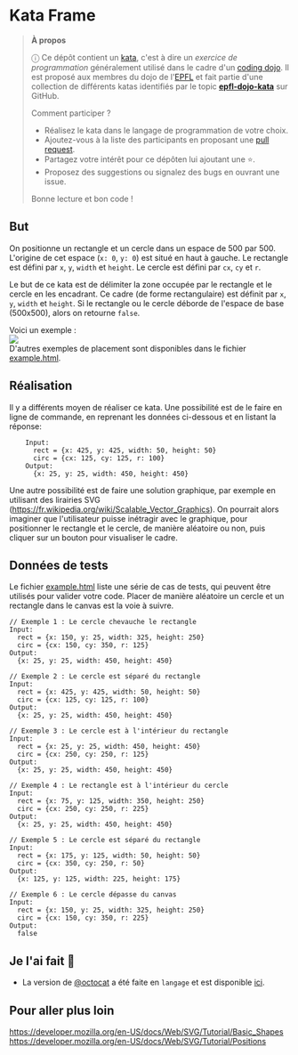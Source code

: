 # Kata Frame

<!-- start:apropos -->
> **À propos**
>
> ⓘ Ce dépôt contient un [kata], c'est à dire un _exercice de programmation_
> généralement utilisé dans le cadre d'un [coding dojo]. Il est proposé aux
> membres du dojo de l'[EPFL] et fait partie d'une collection de différents
> katas identifiés par le topic **[epfl-dojo-kata]** sur GitHub.
>
> Comment participer ?
>
>  - Réalisez le kata dans le langage de programmation de votre choix.
>  - Ajoutez-vous à la liste des participants en proposant une [pull request].
>  - Partagez votre intérêt pour ce dépôten lui ajoutant une ⭐.
>  - Proposez des suggestions ou signalez des bugs en ouvrant une issue.
>
> Bonne lecture et bon code !

[kata]: https://fr.wikipedia.org/wiki/Coding_dojo#Kata
[coding dojo]: https://fr.wikipedia.org/wiki/Coding_dojo
[EPFL]: https://www.epfl.ch
[epfl-dojo-kata]: https://github.com/topics/epfl-dojo-kata
[Pull Request]: https://docs.github.com/en/pull-requests/collaborating-with-pull-requests/proposing-changes-to-your-work-with-pull-requests/about-pull-requests

<!-- Texte mis à jour en juin 2025 -->
<!-- end:apropos -->


## But

On positionne un rectangle et un cercle dans un espace de 500 par 500. L'origine
de cet espace (`x: 0`, `y: 0`) est situé en haut à gauche. Le rectangle est
défini par `x`, `y`, `width` et `height`. Le cercle est défini par `cx`, `cy` et
`r`.

Le but de ce kata est de délimiter la zone occupée par le rectangle et le cercle
en les encadrant. Ce cadre (de forme rectangulaire) est définit par `x`, `y`,
`width` et `height`. Si le rectangle ou le cercle déborde de l'espace de base
(500x500), alors on retourne `false`.

Voici un exemple :  
![](./example.png)  
D'autres exemples de placement sont disponibles dans le fichier
[example.html](./example.html).


## Réalisation

Il y a différents moyen de réaliser ce kata. Une possibilité est de le faire en
ligne de commande, en reprenant les données ci-dessous et en listant la réponse:
```
    Input:
      rect = {x: 425, y: 425, width: 50, height: 50}
      circ = {cx: 125, cy: 125, r: 100}
    Output: 
      {x: 25, y: 25, width: 450, height: 450}
```

Une autre possibilité est de faire une solution
graphique, par exemple en utilisant des lirairies SVG
(https://fr.wikipedia.org/wiki/Scalable_Vector_Graphics). On pourrait alors
imaginer que l'utilisateur puisse inétragir avec le graphique, pour positionner
le rectangle et le cercle, de manière aléatoire ou non, puis cliquer sur un
bouton pour visualiser le cadre.


## Données de tests

Le fichier [example.html](./example.html) liste une série de cas de tests, qui
peuvent être utilisés pour valider votre code. Placer de manière aléatoire un
cercle et un rectangle dans le canvas est la voie à suivre.

```
// Exemple 1 : Le cercle chevauche le rectangle
Input:
  rect = {x: 150, y: 25, width: 325, height: 250}
  circ = {cx: 150, cy: 350, r: 125}
Output:
  {x: 25, y: 25, width: 450, height: 450}

// Exemple 2 : Le cercle est séparé du rectangle
Input:
  rect = {x: 425, y: 425, width: 50, height: 50}
  circ = {cx: 125, cy: 125, r: 100}
Output:
  {x: 25, y: 25, width: 450, height: 450}

// Exemple 3 : Le cercle est à l'intérieur du rectangle
Input:
  rect = {x: 25, y: 25, width: 450, height: 450}
  circ = {cx: 250, cy: 250, r: 125}
Output:
  {x: 25, y: 25, width: 450, height: 450}

// Exemple 4 : Le rectangle est à l'intérieur du cercle
Input:
  rect = {x: 75, y: 125, width: 350, height: 250}
  circ = {cx: 250, cy: 250, r: 225}
Output:
  {x: 25, y: 25, width: 450, height: 450}

// Exemple 5 : Le cercle est séparé du rectangle
Input:
  rect = {x: 175, y: 125, width: 50, height: 50}
  circ = {cx: 350, cy: 250, r: 50}
Output:
  {x: 125, y: 125, width: 225, height: 175}

// Exemple 6 : Le cercle dépasse du canvas
Input:
  rect = {x: 150, y: 25, width: 325, height: 250}
  circ = {cx: 150, cy: 350, r: 225}
Output:
  false
```


## Je l'ai fait 💪

* La version de [@octocat](https://github.com/octocat) a été faite en `langage`
  et est disponible [ici](https://#).


## Pour aller plus loin
https://developer.mozilla.org/en-US/docs/Web/SVG/Tutorial/Basic_Shapes
https://developer.mozilla.org/en-US/docs/Web/SVG/Tutorial/Positions
